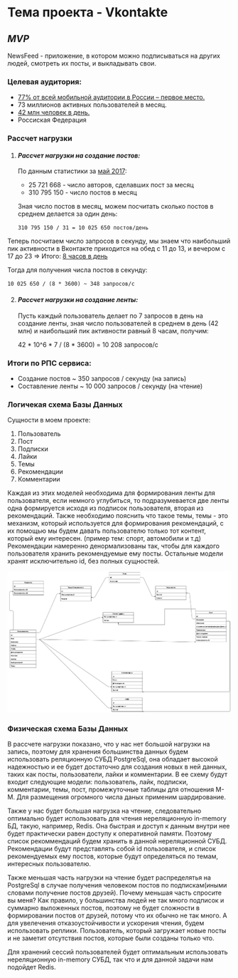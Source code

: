 # Тема проекта -  Vkontakte
## *MVP*  
 NewsFeed - приложение, в котором можно подписываться на других людей, смотреть их посты, и выкладывать свои.
### Целевая аудитория:
* [77% от всей мобильной аудитории в России – первое место.](https://vk.com/@cerebro_vk-polzovateli-socsetei-v-rossii-statistika-i-portrety-auditori)
* 73 миллионов активных пользователей в месяц.
* [42 млн человек в день.](https://ppc.world/articles/auditoriya-shesti-krupneyshih-socsetey-v-rossii-v-2020-godu-izuchaem-insayty/)
* Россиская Федерация
### Рассчет нагрузки
1) #### *Рассчет нагрузки на создание постов:*
    По данным статистики за [май 2017](https://vk.com/@cerebro_vk-polzovateli-socsetei-v-rossii-statistika-i-portrety-auditori):
    - 25 721 668 - число авторов, сделавших пост за месяц
    - 310 795 150 - число постов в месяц 
    
    Зная число постов в месяц, можем посчитать сколько постов в среднем делается за один день:

       310 795 150 / 31 = 10 025 650 постов/день


Теперь посчитаем число запросов в секунду, мы знаем что наибольший пик активности в Вконтакте приходится на обед с 11 до 13,
и вечером с 17 до 23 => Итого: [8 часов в день](https://postium.ru/luchshee-vremya-dlya-publikacii-postov-v-instagram-vk/)

Тогда для получения числа постов в секунду:


    10 025 650 / (8 * 3600) ~ 348 запросов/c


2) #### *Рассчет нагрузки на создание ленты:*
    Пусть каждый пользователь делает по 7 запросов в день на создание ленты, зная число пользователей
в среднем в день (42 млн) и наибольший пик активности равный 8 часам, получим:
   

      42 * 10^6 * 7 / (8 * 3600) = 10 208 запросов/c


### Итоги по РПС сервиса:
*  Создание постов ~ 350 запросов / секунду (на запись)
* Составление ленты ~ 10 000 запросов / секунду (на чтение)


### Логичекая схема Базы Данных
Сущности в моем проекте:
1) Пользователь
2) Пост
3) Подписки
4) Лайки
5) Темы
6) Рекомендации
7) Комментарии

Каждая из этих моделей необходима для формирования ленты для пользователя, если немного углубиться, то подразумевается две ленты
одна формируется исходя из подписок пользователя, вторая из рекомендаций. Также необходимо пояснить что такое темы, темы - это механизм, 
который используется для формирования рекомендаций, с их помощью мы будем давать пользователю только тот контент, который ему интересен. (пример тем: спорт, автомобили и т.д)
Рекомендации намеренно денормализованы так, чтобы для каждого пользователя хранить рекомендуемые ему посты.
Остальные модели хранят исключительно id, без полных сущностей.

![Логическая схема БД](https://github.com/Amaterasy17/HighLoad-courseWork/raw/main/images/logical_scheme_db.png)

### Физическая схема Базы Данных
В рассчете нагрузки показано, что у нас нет большой нагрузки на запись, поэтому
для хранения большинства данных будем использовать реляционную СУБД PostgreSql, она обладает высокой надежностью и ее будет достаточно для создания новых в ней данных, таких как посты, пользователи, лайки и комментарии. В ее схему будут входит следующие модели:
пользователь, лайк, подписки, комментарии, темы, пост, промежуточные таблицы для отношения М-М. Для размещения огромного числа даных
применим шардирование.

Также у нас будет большая нагрузка на чтение, следовательно оптимально будет использовать
для чтения нереляционную in-memory БД, такую, например, Redis. Она быстрая и доступ к данным внутри нее
будет практически равен доступу к оперативной памяти. Поэтому список рекоммендаций будем хранить в данной нереляционной СУБД.
Рекомендации будут представлять собой id пользователя, и список рекомендуемых ему постов, которые будут определяться по темам, интересных пользователю.

Также меньшая часть нагрузки на чтение будет распределятья на PostgreSql
в случае получения человеком постов по подпискам(иными словами получение постов друзей).
Почему меньшая часть спросите вы меня? Как правило, у большинства людей не так много подписок и суммарно выложенных постов, поэтому не будет
сложности в формировании постов от друзей, потому что их обычно не так много.
А для увелечения отказоустойчивости и ускорения чтения, будем использовать реплики. Пользователь, который загружает новые посты и не заметит
отсутствия постов, которые были созданы только что.

Для хранений сессий пользователей будет оптимальным использовать нереляционную in-memory СУБД, так что и для данной задачи нам 
подойдет Redis.





